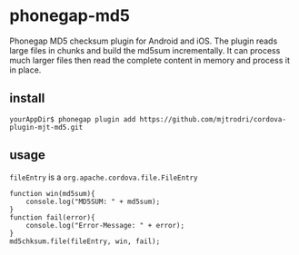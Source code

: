 # phonegap-md5
Phonegap MD5 checksum plugin for Android and iOS. The plugin reads large files in chunks and build the md5sum incrementally. It can process much larger files then read the complete content in memory and process it in place.

## install
```
yourAppDir$ phonegap plugin add https://github.com/mjtrodri/cordova-plugin-mjt-md5.git
```

## usage
``fileEntry`` is a ``org.apache.cordova.file.FileEntry``
```
function win(md5sum){
    console.log("MD5SUM: " + md5sum);
}
function fail(error){
    console.log("Error-Message: " + error);
}
md5chksum.file(fileEntry, win, fail);
```
